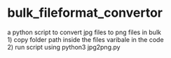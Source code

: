 # bulk_fileformat_convertor
a python script to convert jpg files to png files in bulk</br>1) copy folder path inside the files varibale in the code</br>2) run script using python3 jpg2png.py
